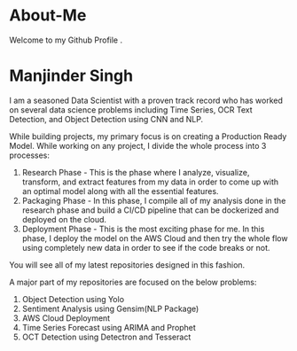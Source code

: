 # About-Me
Welcome to my Github Profile .

# Manjinder Singh
I am a seasoned Data Scientist with a proven track record who has worked on several data science problems including Time Series, OCR Text Detection, and Object Detection using CNN and NLP.

While building projects, my primary focus is on creating a Production Ready Model. While working on any project, I divide the whole process into 3 processes:
 1. Research Phase - This is the phase where I analyze, visualize, transform, and extract features from my data in order to come up  with an optimal model along with       all the essential features.
 2. Packaging Phase - In this phase, I compile all of my analysis done in the research phase and build a CI/CD pipeline that can be dockerized and deployed on the        cloud.
 3. Deployment Phase - This is the most exciting phase for me. In this phase, I deploy the model on the AWS Cloud and then try the whole flow using completely new      data in order to see if the code breaks or not.

You will see all of my latest repositories designed in this fashion.

A major part of my  repositories are focused on the below problems:

 1. Object Detection using Yolo
 2. Sentiment Analysis using Gensim(NLP Package)
 3. AWS Cloud Deployment
 4. Time Series Forecast using ARIMA and Prophet
 5. OCT Detection using Detectron and Tesseract

 
